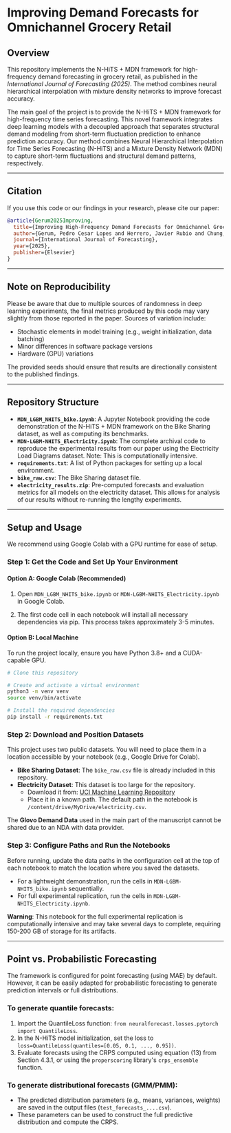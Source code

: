 # Improving Demand Forecasts for Omnichannel Grocery Retail

## Overview
This repository implements the N-HiTS + MDN framework for high-frequency demand forecasting in grocery retail, as published in the *International Journal of Forecasting (2025)*. The method combines neural hierarchical interpolation with mixture density networks to improve forecast accuracy.

The main goal of the project is to provide the N-HiTS + MDN framework for high-frequency time series forecasting. This novel framework integrates deep learning models with a decoupled approach that separates structural demand modeling from short-term fluctuation prediction to enhance prediction accuracy. Our method combines Neural Hierarchical Interpolation for Time Series Forecasting (N-HiTS) and a Mixture Density Network (MDN) to capture short-term fluctuations and structural demand patterns, respectively.

---

## Citation

If you use this code or our findings in your research, please cite our paper:

```bibtex
@article{Gerum2025Improving,
  title={Improving High-Frequency Demand Forecasts for Omnichannel Grocery Retail},
  author={Gerum, Pedro Cesar Lopes and Herrero, Javier Rubio and Chung, Moonwon and Giaretti, Matteo},
  journal={International Journal of Forecasting},
  year={2025},
  publisher={Elsevier}
}
```

---

## Note on Reproducibility

Please be aware that due to multiple sources of randomness in deep learning experiments, the final metrics produced by this code may vary slightly from those reported in the paper. Sources of variation include:

- Stochastic elements in model training (e.g., weight initialization, data batching)
- Minor differences in software package versions
- Hardware (GPU) variations

The provided seeds should ensure that results are directionally consistent to the published findings.

---

## Repository Structure

- **`MDN_LGBM_NHITS_bike.ipynb`**: A Jupyter Notebook providing the code demonstration of the N-HiTS + MDN framework on the Bike Sharing dataset, as well as computing its benchmarks.
- **`MDN-LGBM-NHITS_Electricity.ipynb`**: The complete archival code to reproduce the experimental results from our paper using the Electricity Load Diagrams dataset. Note: This is computationally intensive.
- **`requirements.txt`**: A list of Python packages for setting up a local environment.
- **`bike_raw.csv`**: The Bike Sharing dataset file.
- **`electricity_results.zip`**: Pre-computed forecasts and evaluation metrics for all models on the electricity dataset. This allows for analysis of our results without re-running the lengthy experiments.

---

## Setup and Usage

We recommend using Google Colab with a GPU runtime for ease of setup.

### Step 1: Get the Code and Set Up Your Environment

#### Option A: Google Colab (Recommended)
 1. Open `MDN_LGBM_NHITS_bike.ipynb` or `MDN-LGBM-NHITS_Electricity.ipynb` in Google Colab.

 2. The first code cell in each notebook will install all necessary dependencies via pip. This process takes approximately 3-5 minutes.


#### Option B: Local Machine

To run the project locally, ensure you have Python 3.8+ and a CUDA-capable GPU.

```bash
# Clone this repository

# Create and activate a virtual environment
python3 -m venv venv
source venv/bin/activate

# Install the required dependencies
pip install -r requirements.txt
```

### Step 2: Download and Position Datasets

This project uses two public datasets. You will need to place them in a location accessible by your notebook (e.g., Google Drive for Colab).

- **Bike Sharing Dataset**: The `bike_raw.csv` file is already included in this repository.
- **Electricity Dataset**: This dataset is too large for the repository.
  - Download it from: [UCI Machine Learning Repository](https://archive.ics.uci.edu/ml/datasets/ElectricityLoadDiagrams20112014)
  - Place it in a known path. The default path in the notebook is `/content/drive/MyDrive/electricity.csv`.


The **Glovo Demand Data** used in the main part of the manuscript cannot be shared due to an NDA with data provider.


### Step 3: Configure Paths and Run the Notebooks

Before running, update the data paths in the configuration cell at the top of each notebook to match the location where you saved the datasets.

- For a lightweight demonstration, run the cells in `MDN-LGBM-NHITS_bike.ipynb` sequentially.
- For full experimental replication, run the cells in `MDN-LGBM-NHITS_Electricity.ipynb`.

**Warning**: This notebook for the full experimental replication is computationally intensive and may take several days to complete, requiring 150-200 GB of storage for its artifacts.

---

## Point vs. Probabilistic Forecasting

The framework is configured for point forecasting (using MAE) by default. However, it can be easily adapted for probabilistic forecasting to generate prediction intervals or full distributions.

### To generate quantile forecasts:

1. Import the QuantileLoss function: `from neuralforecast.losses.pytorch import QuantileLoss`.
2. In the N-HiTS model initialization, set the loss to `loss=QuantileLoss(quantiles=[0.05, 0.1, ..., 0.95])`.
3. Evaluate forecasts using the CRPS computed using equation (13) from Section 4.3.1, or using the `properscoring` library's `crps_ensemble` function.

### To generate distributional forecasts (GMM/PMM):

- The predicted distribution parameters (e.g., means, variances, weights) are saved in the output files (`test_forecasts_....csv`).
- These parameters can be used to construct the full predictive distribution and compute the CRPS.



